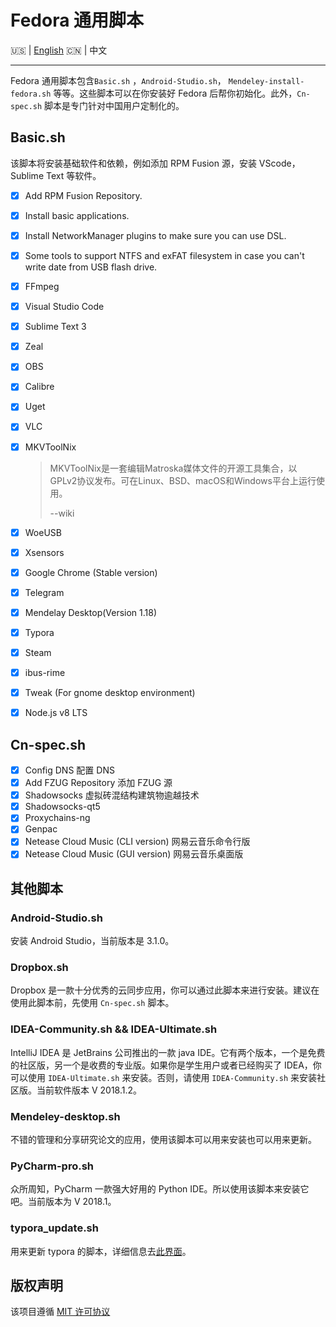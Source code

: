 # Fedora 通用脚本

:us: | [English](https://github.com/Triple-R/FCS/blob/master/README.md) :cn: | 中文
***

Fedora 通用脚本包含`Basic.sh` ，`Android-Studio.sh`， `Mendeley-install-fedora.sh` 等等。这些脚本可以在你安装好 Fedora 后帮你初始化。此外，`Cn-spec.sh` 脚本是专门针对中国用户定制化的。

## Basic.sh

该脚本将安装基础软件和依赖，例如添加 RPM Fusion 源，安装 VScode，Sublime Text 等软件。

- [x] Add RPM Fusion Repository.

- [x] Install basic applications.

- [x] Install NetworkManager plugins to make sure you can use DSL.

- [x] Some tools to support NTFS and exFAT filesystem in case you can't write date from USB flash drive.

- [x] FFmpeg

- [x] Visual Studio Code

- [x] Sublime Text 3

- [x] Zeal

- [x] OBS

- [x] Calibre

- [x] Uget

- [x] VLC
- [x] MKVToolNix

  > MKVToolNix是一套编辑Matroska媒体文件的开源工具集合，以 GPLv2协议发布。可在Linux、BSD、macOS和Windows平台上运行使用。
  >
  > --wiki

- [x] WoeUSB
- [x] Xsensors

- [x] Google Chrome (Stable version)

- [x] Telegram

- [x] Mendelay Desktop(Version 1.18)

- [x] Typora

- [x] Steam

- [x] ibus-rime 

- [x] Tweak (For gnome desktop environment)

- [x] Node.js v8 LTS

## Cn-spec.sh

- [x] Config DNS  配置 DNS
- [x] Add FZUG Repository 添加 FZUG 源
- [x] Shadowsocks  虚拟砖混结构建筑物逾越技术
- [x] Shadowsocks-qt5
- [x] Proxychains-ng 
- [x] Genpac
- [x] Netease Cloud Music (CLI version)  网易云音乐命令行版
- [x] Netease Cloud Music (GUI version) 网易云音乐桌面版

## 其他脚本

### Android-Studio.sh

安装 Android Studio，当前版本是 3.1.0。

### Dropbox.sh

Dropbox 是一款十分优秀的云同步应用，你可以通过此脚本来进行安装。建议在使用此脚本前，先使用 `Cn-spec.sh` 脚本。

### IDEA-Community.sh && IDEA-Ultimate.sh

IntelliJ IDEA 是 JetBrains 公司推出的一款 java IDE。它有两个版本，一个是免费的社区版，另一个是收费的专业版。如果你是学生用户或者已经购买了 IDEA，你可以使用 `IDEA-Ultimate.sh` 来安装。否则，请使用 `IDEA-Community.sh` 来安装社区版。当前软件版本 V 2018.1.2。

### Mendeley-desktop.sh

不错的管理和分享研究论文的应用，使用该脚本可以用来安装也可以用来更新。

### PyCharm-pro.sh 

众所周知，PyCharm 一款强大好用的 Python IDE。所以使用该脚本来安装它吧。当前版本为 V 2018.1。

### typora_update.sh

用来更新 typora 的脚本，详细信息去[此界面](https://github.com/Triple-R/typora-update)。


## 版权声明

该项目遵循 [MIT 许可协议](https://github.com/Triple-R/FCS/blob/master/LICENSE)

